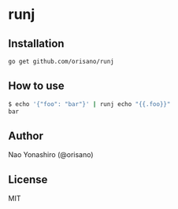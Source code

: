 # runj
## Installation
```bash
go get github.com/orisano/runj
```

## How to use
```bash
$ echo '{"foo": "bar"}' | runj echo "{{.foo}}"
bar
```

## Author
Nao Yonashiro (@orisano)

## License
MIT
